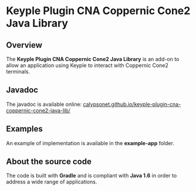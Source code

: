 # Keyple Plugin CNA Coppernic Cone2 Java Library

## Overview

The **Keyple Plugin CNA Coppernic Cone2 Java Library** is an add-on to allow an application using Keyple to interact with Coppernic Cone2 terminals.

## Javadoc

The javadoc is available online: [calypsonet.github.io/keyple-plugin-cna-coppernic-cone2-java-lib/](https://calypsonet.github.io/keyple-plugin-cna-coppernic-cone2-java-lib/)

## Examples

An example of implementation is available in the **example-app** folder.

## About the source code

The code is built with **Gradle** and is compliant with **Java 1.6** in order to address a wide range of applications.
